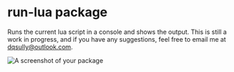 # run-lua package

Runs the current lua script in a console and shows the output.
This is still a work in progress, and if you have any suggestions, feel free to email me at dqsully@outlook.com.

![A screenshot of your package](https://f.cloud.github.com/assets/69169/2290250/c35d867a-a017-11e3-86be-cd7c5bf3ff9b.gif)
